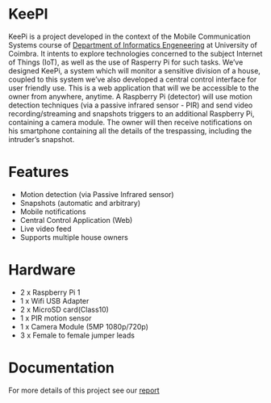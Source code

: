 # KeePI

KeePi is a project developed in the context of the Mobile Communication Systems course of [Department of Informatics Engeneering](http://www.uc.pt/fctuc/dei/)  at University of Coimbra. It intents to explore technologies concerned to the subject Internet of Things (IoT), as well as the use of Rasperry Pi for such tasks. We’ve designed KeePi, a system which will monitor a sensitive division of a house, coupled to this system we’ve also developed a central control interface for user friendly use. This is a web application that will we be accessible to the owner from anywhere, anytime. A Raspberry Pi (detector) will use motion detection techniques (via a passive infrared sensor - PIR) and send video recording/streaming and snapshots triggers to an additional Raspberry Pi, containing a camera module. The owner will then receive notifications on his smartphone containing all the details of the trespassing, including the intruder’s snapshot.


# Features
* Motion detection (via Passive Infrared sensor)
* Snapshots (automatic and arbitrary)
* Mobile notifications
* Central Control Application (Web)
* Live video feed
* Supports multiple house owners

# Hardware
* 2 x Raspberry Pi 1
* 1 x Wifi USB Adapter
* 2 x MicroSD card(Class10)
* 1 x PIR motion sensor
* 1 x Camera Module (5MP 1080p/720p)
* 3 x Female to female jumper leads

# Documentation
For more details of this project see our [report](https://www.dropbox.com/s/ie4ckf1zocgnjz9/SCM_FinalReport.pdf?dl=0)
